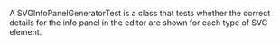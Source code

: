 A SVGInfoPanelGeneratorTest is a class that tests whether the correct details for the info panel in the editor are shown for each type of SVG element.
